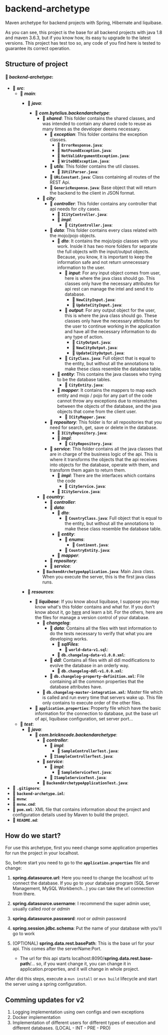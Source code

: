 # backend-archetype
Maven archetype for backend projects with Spring, Hibernate and liquibase.

As you can see, this project is the base for all backend projects with java 1.8 and maven 3.6.3, but if you know how, its easy tu upgrade to the latest versions. This project has test too so, any code of you find here is tested to guarantee its correct operation.

## Structure of project

#### :file_folder: ***backend-archetype***:
* :file_folder: ***src***:
    * :file_folder: ***main***:
        * :file_folder: ***java***:
            * :file_folder: ***com.bytelius.backendarchetype***:
                * :file_folder: ***shared***: This folder contains the shared classes, and was intended to contain any shared code to reuse as many times as the developer deems necessary.
                    * :file_folder: ***exception***: This folder contains the exception classes.
                        * :page_facing_up: **`ErrorResponse.java`**:
                        * :page_facing_up: **`NotFoundException.java`**:
                        * :page_facing_up: **`NotValidArgumentException.java`**:
                        * :page_facing_up: **`WriteDBException.java`**:
                    * :file_folder: ***utils***: This folder contains the util classes.
                        * :page_facing_up: **`IUtilParser.java`**:
                    * :page_facing_up: **`URLConstant.java`**: Class containing all routes of the REST Api.
                    * :page_facing_up: **`GenericResponse.java`**: Base object that will return the backend to the client in JSON format.
                * :file_folder: ***city***:
                    * :file_folder: ***controller***: This folder contains any controller that api needs for city cases.
                        * :page_facing_up: **`ICityController.java`**:
                        * :file_folder: ***impl***:
                            * :page_facing_up: **`CityController.java`**:
                    * :file_folder: ***data***: This folder contains every class related with the mojo/pojo objects.
                        * :file_folder: ***dto***: It contains the mojo/pojo classes with you work. Inside it has two more folders for separate the full objects with the input/output objects. Because, you know, it is important to keep the information safe and not return unnecessary information to the user.
                            * :file_folder: ***input***: For any input object comes from user, here is where the java class should go. This classes only have the necessary attributes for api rest can manage the intel and send it to database.
                                * :page_facing_up: **`NewCityInput.java`**:
                                * :page_facing_up: **`UpdateCityInput.java`**:
                            * :file_folder: ***output***: For any output object for the user, this is where the java class should go. These classes only have the necessary attributes for the user to continue working in the application and have all the necessary information to do any type of action.
                                * :page_facing_up: **`CityOutput.java`**:
                                * :page_facing_up: **`NewCityOutput.java`**:
                                * :page_facing_up: **`UpdateCityOutput.java`**:
                            * :page_facing_up: **`CityClass.java`**: Full object that is equal to the entity, but without all the annotations to make these class resemble the database table.
                        * :file_folder: ***entity***: This contains the java classes who trying to be the database tables.
                            * :page_facing_up: **`CityEntity.java`**:
                        * :file_folder: ***mapper***: It contains the mappers to map each entity and mojo / pojo for any part of the code cannot throw any exceptions due to mismatches between the objects of the database, and the java objects that come from the client user.
                            * :page_facing_up: **`ICityMapper.java`**:
                    * :file_folder: ***repository***: This folder is for all repositories that you need for search, get, save or delete in the database.
                        * :page_facing_up: **`ICityRepository.java`**:
                        * :file_folder: ***impl***:
                          * :page_facing_up: **`CityRepository.java`**:
                    * :file_folder: ***service***: This folder contains all the java classes that are in charge of the business logic of the api. This is where it transforms the objects that the api receives into objects for the database, operate with them, and transform them again to return them.
                        * :file_folder: ***impl***: There are the interfaces which contains the code
                            * :page_facing_up: **`CityService.java`**:
                        * :page_facing_up: **`ICityService.java`**:
                * :file_folder: ***country***:
                    * :file_folder: ***controller***:
                    * :file_folder: ***data***:
                        * :file_folder: ***dto***:
                            * :page_facing_up: **`CountryClass.java`**: Full object that is equal to the entity, but without all the annotations to make these class resemble the database table.
                        * :file_folder: ***entity***:
                            * :file_folder: ***enums***:
                                * :page_facing_up: **`Continent.java`**:
                            * :page_facing_up: **`CountryEntity.java`**:
                        * :file_folder: ***mapper***:
                    * :file_folder: ***repository***:
                    * :file_folder: ***service***:
                * :page_facing_up: **`BackendArchetypeApplication.java`**: Main Java class. When you execute the server, this is the first java class runs.
                
        * :file_folder: ***resources***:
            * :file_folder: ***liquibase***: If you know about liquibase, I suppose you may know what's this folder contains and what for. If you don't know about it, go [here](https://www.liquibase.org/) and learn a bit. For the others, here are the files for manage a version control of your database.
                * :file_folder: ***changelog***:
                    * :file_folder: ***data***: Contains all the files with test information to do the tests necessary to verify that what you are developing works.
                        * :file_folder: ***sqlFiles***:
                          * :page_facing_up: **`world-data-v1.sql`**:
                        * :page_facing_up: **`db.changelog-data-v1.0.0.xml`**:
                    * :file_folder: ***ddl***: Contains all files with all ddl modifications to evolve the database in an orderly way.
                        * :page_facing_up: **`db.changelog-ddl-v1.0.0.xml`**:
                    * :page_facing_up: **`db.changelog-property-definition.xml`**: File containing all the common properties that the database attributes have.
                * :page_facing_up: **`db.changelog-master-integration.xml`**: Master file which is called and run every time that servers wake up. This file only contains to execute order of the other files.
            * :page_facing_up: **`application.properties`**: Property file which have the basic information for the connection to database, put the base url of api, liquibase configuration, set server port...
    * :file_folder: ***test***:
        * :file_folder: ***java***:
            * :file_folder: ***com.brickncode.backendarchetype***:
                * :file_folder: ***controller***:
                    * :file_folder: ***impl***:
                      * :page_facing_up: **`SampleControllerTest.java`**:
                    * :page_facing_up: **`ISampleControllerTest.java`**:
                * :file_folder: ***service***:
                  * :file_folder: ***impl***:
                      * :page_facing_up: **`SampleServiceTest.java`**:
                  * :page_facing_up: **`ISampleServiceTest.java`**:
                * :page_facing_up: **`BackendArchetypeApplicationTest.java`**:
* :page_facing_up: **`.gitignore`**:
* :page_facing_up: **`backend-archetype.iml`**:
* :page_facing_up: **`mvnw`**:
* :page_facing_up: **`mvnw.cmd`**:
* :page_facing_up: **`pom.xml`**: XML file that contains information about the project and configuration details used by Maven to build the project.
* :page_facing_up: **`README.md`**:

## How do we start?

For use this archetype, first you need change some application properties for run the project in your localhost.

So, before start you need to go to the **`application.properties`** file and change:

1) **spring.datasource.url**: Here you need to change the localhost url to connect the database. If you go to your database program (SQL Server Management, MySQL Workbench...) you can take the url connection from there.

2) **spring.datasource.username**: I recommend the super admin user, usually called *root* or *admin*

3) **spring.datasource.password**: *root* or *admin* password

4) **spring.session.jdbc.schema**: Put the name of your database with you'll go to work

5) (OPTIONAL) **spring.data.rest.basePath**: This is the base url for your api. This comes after the serverName:Port.
    - The url for this api starts localhost:8090/**spring.data.rest.base-path**/... so, if you want change it, you can change it in application.properties, and it will change in whole project.

After did this steps, execute a `mvn install` or `mvn build` lifecycle and start the server using a spring configuration.



## Comming updates for v2

1) Logging implementation using own configs and own exceptions
2) Docker implementation
3) Implementation of different users for different types of execution and different databases. (LOCAL - INT - PRE - PRO)
